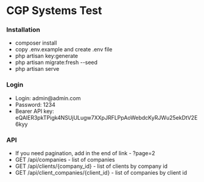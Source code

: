 <h1>CGP Systems Test</h1>

<h3>Installation</h3>
<ul>
    <li>composer install</li>
    <li>copy .env.example and create .env file</li>
    <li>php artisan key:generate</li>
    <li>php artisan migrate:fresh --seed</li>
    <li>php artisan serve</li>
</ul>

<h3>Login</h3>
<ul>
    <li>Login: admin@admin.com</li>
    <li>Password: 1234</li>
    <li>Bearer API key: eQAlER3pkTPigk4NSUjULugw7XXpJRFLPpAoWebdcKyRJWu25ekDtV2E6kyy</li>
</ul>

<h3>API</h3>
<ul>
    <li>If you need pagination, add in the end of link - ?page=2</li>
    <li>GET /api/companies - list of companies</li>
    <li>GET /api/clients/{company_id} - list of clients by company id</li>
    <li>GET /api/client_companies/{client_id} - list of companies by client id</li>
</ul>
